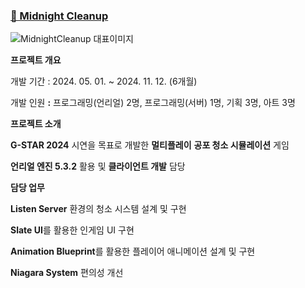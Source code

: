 ### [🔗 Midnight Cleanup](https://www.notion.so/Midnight-Cleanup-18f05fd0171d81febd33e874faf4c5ff?pvs=21)
![MidnightCleanup 대표이미지](https://github.com/user-attachments/assets/a2be02fa-e882-4c2d-8317-bb642930c4c7)


**프로젝트 개요**

</aside>

개발 기간 : 2024. 05. 01. ~ 2024. 11. 12. (6개월)

개발 인원 **:** 프로그래밍(언리얼) 2명, 프로그래밍(서버) 1명, 기획 3명, 아트 3명


**프로젝트 소개**

</aside>

**G-STAR 2024** 시연을 목표로 개발한 **멀티플레이** **공포 청소 시뮬레이션** 게임 

**언리얼 엔진 5.3.2** 활용 및 **클라이언트 개발** 담당


**담당 업무**

</aside>

**Listen Server** 환경의 청소 시스템 설계 및 구현

**Slate UI**를 활용한 인게임 UI 구현

**Animation Blueprint**를 활용한 플레이어 애니메이션 설계 및 구현 

**Niagara System** 편의성 개선
